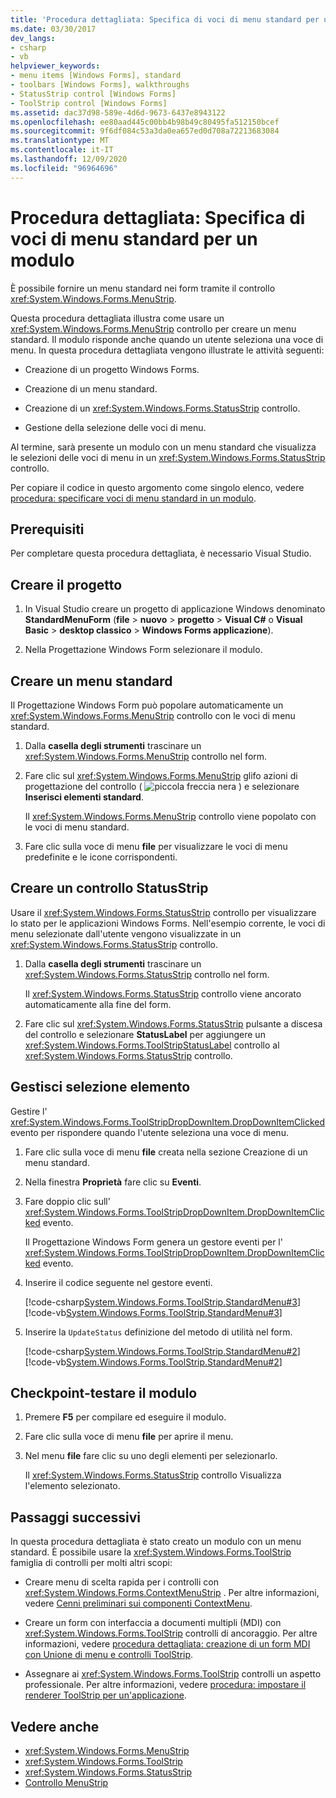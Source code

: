 ```yaml
---
title: 'Procedura dettagliata: Specifica di voci di menu standard per un modulo'
ms.date: 03/30/2017
dev_langs:
- csharp
- vb
helpviewer_keywords:
- menu items [Windows Forms], standard
- toolbars [Windows Forms], walkthroughs
- StatusStrip control [Windows Forms]
- ToolStrip control [Windows Forms]
ms.assetid: dac37d98-589e-4d6d-9673-6437e8943122
ms.openlocfilehash: ee80aad445c00bb4b98b49c80495fa512150bcef
ms.sourcegitcommit: 9f6df084c53a3da0ea657ed0d708a72213683084
ms.translationtype: MT
ms.contentlocale: it-IT
ms.lasthandoff: 12/09/2020
ms.locfileid: "96964696"
---
```

# <a name="walkthrough-providing-standard-menu-items-to-a-form"></a>Procedura dettagliata: Specifica di voci di menu standard per un modulo

È possibile fornire un menu standard nei form tramite il controllo <xref:System.Windows.Forms.MenuStrip>.

Questa procedura dettagliata illustra come usare un <xref:System.Windows.Forms.MenuStrip> controllo per creare un menu standard. Il modulo risponde anche quando un utente seleziona una voce di menu. In questa procedura dettagliata vengono illustrate le attività seguenti:

- Creazione di un progetto Windows Forms.

- Creazione di un menu standard.

- Creazione di un <xref:System.Windows.Forms.StatusStrip> controllo.

- Gestione della selezione delle voci di menu.

Al termine, sarà presente un modulo con un menu standard che visualizza le selezioni delle voci di menu in un <xref:System.Windows.Forms.StatusStrip> controllo.

Per copiare il codice in questo argomento come singolo elenco, vedere [procedura: specificare voci di menu standard in un modulo](how-to-provide-standard-menu-items-to-a-form.md).

## <a name="prerequisites"></a>Prerequisiti

Per completare questa procedura dettagliata, è necessario Visual Studio.

## <a name="create-the-project"></a>Creare il progetto

1. In Visual Studio creare un progetto di applicazione Windows denominato **StandardMenuForm** (**file**  >  **nuovo**  >  **progetto**  >  **Visual C#** o **Visual Basic**  >  **desktop classico**  >  **Windows Forms applicazione**).

2. Nella Progettazione Windows Form selezionare il modulo.

## <a name="create-a-standard-menu"></a>Creare un menu standard

Il Progettazione Windows Form può popolare automaticamente un <xref:System.Windows.Forms.MenuStrip> controllo con le voci di menu standard.

1. Dalla **casella degli strumenti** trascinare un <xref:System.Windows.Forms.MenuStrip> controllo nel form.

2. Fare clic sul <xref:System.Windows.Forms.MenuStrip> glifo azioni di progettazione del controllo ( ![ piccola freccia nera ](./media/designer-actions-glyph.gif) ) e selezionare **Inserisci elementi standard**.

     Il <xref:System.Windows.Forms.MenuStrip> controllo viene popolato con le voci di menu standard.

3. Fare clic sulla voce di menu **file** per visualizzare le voci di menu predefinite e le icone corrispondenti.

## <a name="create-a-statusstrip-control"></a>Creare un controllo StatusStrip

Usare il <xref:System.Windows.Forms.StatusStrip> controllo per visualizzare lo stato per le applicazioni Windows Forms. Nell'esempio corrente, le voci di menu selezionate dall'utente vengono visualizzate in un <xref:System.Windows.Forms.StatusStrip> controllo.

1. Dalla **casella degli strumenti** trascinare un <xref:System.Windows.Forms.StatusStrip> controllo nel form.

     Il <xref:System.Windows.Forms.StatusStrip> controllo viene ancorato automaticamente alla fine del form.

2. Fare clic sul <xref:System.Windows.Forms.StatusStrip> pulsante a discesa del controllo e selezionare **StatusLabel** per aggiungere un <xref:System.Windows.Forms.ToolStripStatusLabel> controllo al <xref:System.Windows.Forms.StatusStrip> controllo.

## <a name="handle-item-selection"></a>Gestisci selezione elemento

Gestire l' <xref:System.Windows.Forms.ToolStripDropDownItem.DropDownItemClicked> evento per rispondere quando l'utente seleziona una voce di menu.

1. Fare clic sulla voce di menu **file** creata nella sezione Creazione di un menu standard.

2. Nella finestra **Proprietà** fare clic su **Eventi**.

3. Fare doppio clic sull' <xref:System.Windows.Forms.ToolStripDropDownItem.DropDownItemClicked> evento.

     Il Progettazione Windows Form genera un gestore eventi per l' <xref:System.Windows.Forms.ToolStripDropDownItem.DropDownItemClicked> evento.

4. Inserire il codice seguente nel gestore eventi.

     [!code-csharp[System.Windows.Forms.ToolStrip.StandardMenu#3](~/samples/snippets/csharp/VS_Snippets_Winforms/System.Windows.Forms.ToolStrip.StandardMenu/CS/Form1.cs#3)]
     [!code-vb[System.Windows.Forms.ToolStrip.StandardMenu#3](~/samples/snippets/visualbasic/VS_Snippets_Winforms/System.Windows.Forms.ToolStrip.StandardMenu/VB/Form1.vb#3)]

5. Inserire la `UpdateStatus` definizione del metodo di utilità nel form.

     [!code-csharp[System.Windows.Forms.ToolStrip.StandardMenu#2](~/samples/snippets/csharp/VS_Snippets_Winforms/System.Windows.Forms.ToolStrip.StandardMenu/CS/Form1.cs#2)]
     [!code-vb[System.Windows.Forms.ToolStrip.StandardMenu#2](~/samples/snippets/visualbasic/VS_Snippets_Winforms/System.Windows.Forms.ToolStrip.StandardMenu/VB/Form1.vb#2)]

## <a name="checkpoint--test-your-form"></a>Checkpoint-testare il modulo

1. Premere **F5** per compilare ed eseguire il modulo.

2. Fare clic sulla voce di menu **file** per aprire il menu.

3. Nel menu **file** fare clic su uno degli elementi per selezionarlo.

     Il <xref:System.Windows.Forms.StatusStrip> controllo Visualizza l'elemento selezionato.

## <a name="next-steps"></a>Passaggi successivi

In questa procedura dettagliata è stato creato un modulo con un menu standard. È possibile usare la <xref:System.Windows.Forms.ToolStrip> famiglia di controlli per molti altri scopi:

- Creare menu di scelta rapida per i controlli con <xref:System.Windows.Forms.ContextMenuStrip> . Per altre informazioni, vedere [Cenni preliminari sui componenti ContextMenu](contextmenu-component-overview-windows-forms.md).

- Creare un form con interfaccia a documenti multipli (MDI) con <xref:System.Windows.Forms.ToolStrip> controlli di ancoraggio. Per altre informazioni, vedere [procedura dettagliata: creazione di un form MDI con Unione di menu e controlli ToolStrip](walkthrough-creating-an-mdi-form-with-menu-merging-and-toolstrip-controls.md).

- Assegnare ai <xref:System.Windows.Forms.ToolStrip> controlli un aspetto professionale. Per altre informazioni, vedere [procedura: impostare il renderer ToolStrip per un'applicazione](how-to-set-the-toolstrip-renderer-for-an-application.md).

## <a name="see-also"></a>Vedere anche

- <xref:System.Windows.Forms.MenuStrip>
- <xref:System.Windows.Forms.ToolStrip>
- <xref:System.Windows.Forms.StatusStrip>
- [Controllo MenuStrip](menustrip-control-windows-forms.md)
